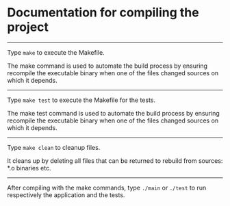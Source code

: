 # Documentation for compiling the project

*******

Type `make` to execute the Makefile. 

The make command is used to automate the build process by ensuring recompile the executable binary when one of the files changed sources on which it depends.

*******

Type `make test` to execute the Makefile for the tests. 

The make test command is used to automate the build process by ensuring recompile the executable binary when one of the files changed sources on which it depends.

*******

Type `make clean` to cleanup files.

It cleans up by deleting all files that can be returned to rebuild from sources: *.o binaries etc.

*******

After compiling with the make commands, type `./main` or `./test` to run respectively the application and the tests.